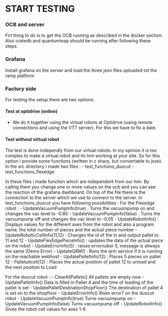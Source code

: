 # START TESTING

### OCB and server
Firt thing to do is to get the OCB running as described in the docker section.
Also cratedb and quantumleap should be running after following these steps.

### Grafana
Install grafana on the server and load the three json files uploaded tot the ramp platform

### Factory side
For testing the setup there are two options:
#### Test at optidrive (online)
- We do it together using the virtual robots at Optidrive (using remote connections and using the VTT server). For this we have to fix a date.
#### Test without virtual robot
The test is done independly from our virtual robots.
In my opinion it is too complex to make a virtual robot and its hmi working at your site. So for this option i provide some functions (written in c sharp, but convertable to json).
In the src directory i made two files :
      - test_functions_duocut
      - test_functions_flexedge
  
In these files i made function which are independent from our hmi. By calling them you change one or more values on the ocb and you can see the reaction of the grafana dashboard.
On top of the file there is the connection to the server which we use to connect to the server.
in test_functions_duocut you have following possibilities :
For the Flexedge robot :
    - UpdateVacuumPumpInfo(true) : Turns the vacuumpump on and changes the vac level to -0.85
    - UpdateVacuumPumpInfo(false) : Turns the vacuumpump off and changes the vac level to -0.05
    - UpdateRobotInfo() : Displays values for the different axes from the robot and also a program name, the total number of pieces and the actual piece number
    - UpdateRoboticCellInfo(11,12) : Changes the id of the in and output pallet to 11 and 12
    - UpdateFlexEdgePieceInfo() : updates the data of the actual piece on the robot
    - UpdateErrorInfo(5) : raises errornuber 5, message is allways the same (Demo Error)
    - UpdateQRM() : Runs the qrm service if it is running on the reachable webhost
    - UpdatePalletInfo(12) : Places 5 pieces on pallet 12
    - Palletuitcell(12) : Places the actual position of pallet 12 to unload and the next position to Load


For the duocut robot :
    - ClearAllPallets()    All pallets are empty now
    - UpdatePalletInfo()   Data is filled in Pallet 4 and the time of loading of the pallet is set
    - UpdatePalletDestinationShopFloor()   The destination of pallet 4 is set on to the shopfloor
    - UpdateErrorInfo()    Rises error7 on the duocut robot
    - UpdateVacuumPumpInfo(true)    Turns vacuumpump on
    - UpdateVacuumPumpInfo(false)    Turns vacuumpump off
    - UpdateRobotInfo()      Gives the robot cell values for axes 1-6

